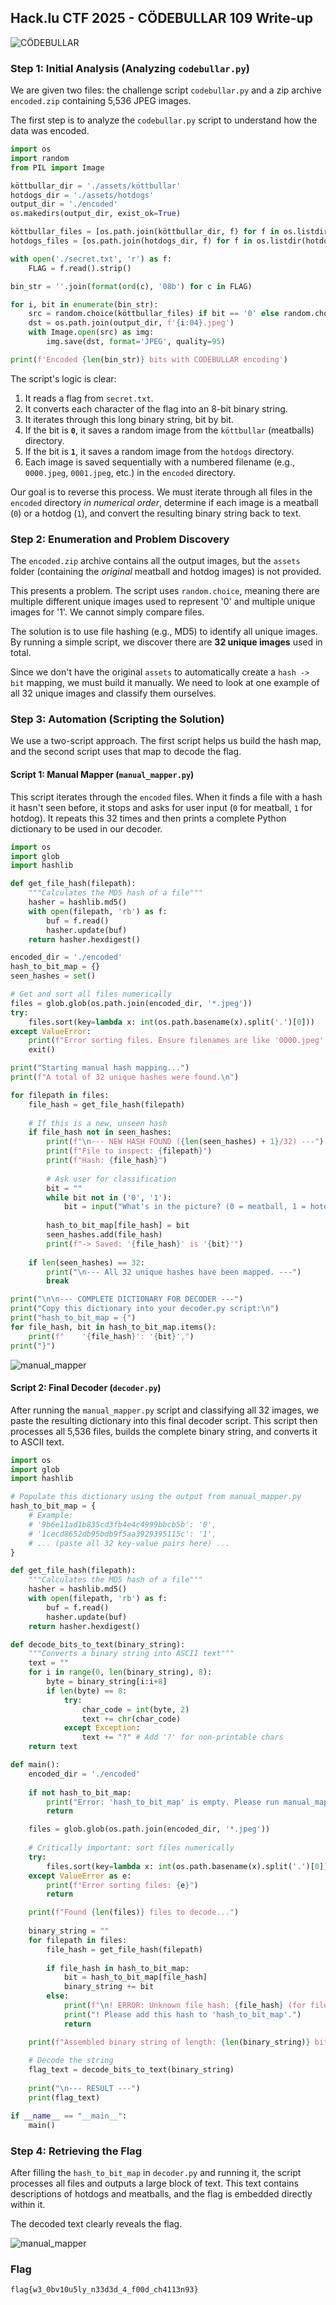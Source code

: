 ## Hack.lu CTF 2025 - CÖDEBULLAR 109 Write-up

![CÖDEBULLAR](images/Title.png)

### Step 1: Initial Analysis (Analyzing `codebullar.py`)

We are given two files: the challenge script `codebullar.py` and a zip archive `encoded.zip` containing 5,536 JPEG images.

The first step is to analyze the `codebullar.py` script to understand how the data was encoded.

```python
import os
import random
from PIL import Image

köttbullar_dir = './assets/köttbullar'
hotdogs_dir = './assets/hotdogs'
output_dir = './encoded'
os.makedirs(output_dir, exist_ok=True)

köttbullar_files = [os.path.join(köttbullar_dir, f) for f in os.listdir(köttbullar_dir)]
hotdogs_files = [os.path.join(hotdogs_dir, f) for f in os.listdir(hotdogs_dir)]

with open('./secret.txt', 'r') as f:
    FLAG = f.read().strip()

bin_str = ''.join(format(ord(c), '08b') for c in FLAG)

for i, bit in enumerate(bin_str):
    src = random.choice(köttbullar_files) if bit == '0' else random.choice(hotdogs_files)
    dst = os.path.join(output_dir, f'{i:04}.jpeg')
    with Image.open(src) as img:
        img.save(dst, format='JPEG', quality=95)

print(f'Encoded {len(bin_str)} bits with CODEBULLAR encoding')
```

The script's logic is clear:

1.  It reads a flag from `secret.txt`.
2.  It converts each character of the flag into an 8-bit binary string.
3.  It iterates through this long binary string, bit by bit.
4.  If the bit is **`0`**, it saves a random image from the `köttbullar` (meatballs) directory.
5.  If the bit is **`1`**, it saves a random image from the `hotdogs` directory.
6.  Each image is saved sequentially with a numbered filename (e.g., `0000.jpeg`, `0001.jpeg`, etc.) in the `encoded` directory.

Our goal is to reverse this process. We must iterate through all files in the `encoded` directory *in numerical order*, determine if each image is a meatball (`0`) or a hotdog (`1`), and convert the resulting binary string back to text.

### Step 2: Enumeration and Problem Discovery

The `encoded.zip` archive contains all the output images, but the `assets` folder (containing the *original* meatball and hotdog images) is not provided.

This presents a problem. The script uses `random.choice`, meaning there are multiple different unique images used to represent '0' and multiple unique images for '1'. We cannot simply compare files.

The solution is to use file hashing (e.g., MD5) to identify all unique images. By running a simple script, we discover there are **32 unique images** used in total.

Since we don't have the original `assets` to automatically create a `hash -> bit` mapping, we must build it manually. We need to look at one example of all 32 unique images and classify them ourselves.

### Step 3: Automation (Scripting the Solution)

We use a two-script approach. The first script helps us build the hash map, and the second script uses that map to decode the flag.

#### Script 1: Manual Mapper (`manual_mapper.py`)

This script iterates through the `encoded` files. When it finds a file with a hash it hasn't seen before, it stops and asks for user input (`0` for meatball, `1` for hotdog). It repeats this 32 times and then prints a complete Python dictionary to be used in our decoder.

```python
import os
import glob
import hashlib

def get_file_hash(filepath):
    """Calculates the MD5 hash of a file"""
    hasher = hashlib.md5()
    with open(filepath, 'rb') as f:
        buf = f.read()
        hasher.update(buf)
    return hasher.hexdigest()

encoded_dir = './encoded'
hash_to_bit_map = {}
seen_hashes = set()

# Get and sort all files numerically
files = glob.glob(os.path.join(encoded_dir, '*.jpeg'))
try:
    files.sort(key=lambda x: int(os.path.basename(x).split('.')[0]))
except ValueError:
    print(f"Error sorting files. Ensure filenames are like '0000.jpeg'.")
    exit()

print("Starting manual hash mapping...")
print(f"A total of 32 unique hashes were found.\n")

for filepath in files:
    file_hash = get_file_hash(filepath)
    
    # If this is a new, unseen hash
    if file_hash not in seen_hashes:
        print(f"\n--- NEW HASH FOUND ({len(seen_hashes) + 1}/32) ---")
        print(f"File to inspect: {filepath}")
        print(f"Hash: {file_hash}")
        
        # Ask user for classification
        bit = ""
        while bit not in ('0', '1'):
            bit = input("What's in the picture? (0 = meatball, 1 = hotdog): ")
        
        hash_to_bit_map[file_hash] = bit
        seen_hashes.add(file_hash)
        print(f"-> Saved: '{file_hash}' is '{bit}'")
        
    if len(seen_hashes) == 32:
        print("\n--- All 32 unique hashes have been mapped. ---")
        break

print("\n\n--- COMPLETE DICTIONARY FOR DECODER ---")
print("Copy this dictionary into your decoder.py script:\n")
print("hash_to_bit_map = {")
for file_hash, bit in hash_to_bit_map.items():
    print(f"    '{file_hash}': '{bit}',")
print("}")
```
![manual_mapper](images/1.png)

#### Script 2: Final Decoder (`decoder.py`)

After running the `manual_mapper.py` script and classifying all 32 images, we paste the resulting dictionary into this final decoder script. This script then processes all 5,536 files, builds the complete binary string, and converts it to ASCII text.

```python
import os
import glob
import hashlib

# Populate this dictionary using the output from manual_mapper.py
hash_to_bit_map = {
    # Example:
    # '9b6e11ad1b835cd3fb4e4c4999bbcb5b': '0',
    # '1cecd8652db95bdb9f5aa3929395115c': '1',
    # ... (paste all 32 key-value pairs here) ...
}

def get_file_hash(filepath):
    """Calculates the MD5 hash of a file"""
    hasher = hashlib.md5()
    with open(filepath, 'rb') as f:
        buf = f.read()
        hasher.update(buf)
    return hasher.hexdigest()

def decode_bits_to_text(binary_string):
    """Converts a binary string into ASCII text"""
    text = ""
    for i in range(0, len(binary_string), 8):
        byte = binary_string[i:i+8]
        if len(byte) == 8:
            try:
                char_code = int(byte, 2)
                text += chr(char_code)
            except Exception:
                text += "?" # Add '?' for non-printable chars
    return text

def main():
    encoded_dir = './encoded'
    
    if not hash_to_bit_map:
        print("Error: 'hash_to_bit_map' is empty. Please run manual_mapper.py first.")
        return

    files = glob.glob(os.path.join(encoded_dir, '*.jpeg'))
    
    # Critically important: sort files numerically
    try:
        files.sort(key=lambda x: int(os.path.basename(x).split('.')[0]))
    except ValueError as e:
        print(f"Error sorting files: {e}")
        return

    print(f"Found {len(files)} files to decode...")
    
    binary_string = ""
    for filepath in files:
        file_hash = get_file_hash(filepath)
        
        if file_hash in hash_to_bit_map:
            bit = hash_to_bit_map[file_hash]
            binary_string += bit
        else:
            print(f"\n! ERROR: Unknown file hash: {file_hash} (for file {filepath})")
            print("! Please add this hash to 'hash_to_bit_map'.")
            return

    print(f"Assembled binary string of length: {len(binary_string)} bits")
    
    # Decode the string
    flag_text = decode_bits_to_text(binary_string)
    
    print("\n--- RESULT ---")
    print(flag_text)

if __name__ == "__main__":
    main()
```

### Step 4: Retrieving the Flag

After filling the `hash_to_bit_map` in `decoder.py` and running it, the script processes all files and outputs a large block of text. This text contains descriptions of hotdogs and meatballs, and the flag is embedded directly within it.

The decoded text clearly reveals the flag.

![manual_mapper](images/2.png)

### Flag

`flag{w3_0bv10u5ly_n33d3d_4_f00d_ch4113n93}`
